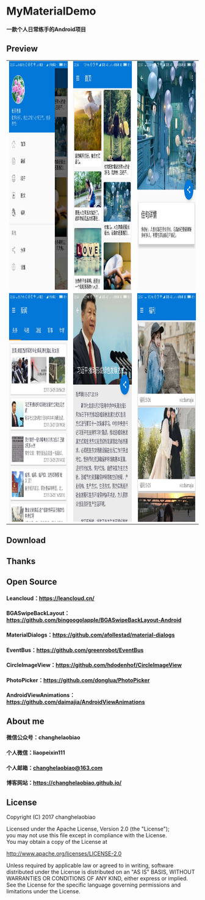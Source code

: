 # MyMaterialDemo
#### 一款个人日常练手的Android项目

## Preview
<table>
    <tr>
        <td><img src="https://github.com/changhelaobiao/MyMaterialDemo/blob/master/screenshot/20170528230000.jpg" width="300" height="600"/></td>
        <td><img src="https://github.com/changhelaobiao/MyMaterialDemo/blob/master/screenshot/20170528225932.jpg" width="300" height="600"/></td>
        <td><img src="https://github.com/changhelaobiao/MyMaterialDemo/blob/master/screenshot/20170528225950.jpg" width="300" height="600"/></td>
    </tr>
    <tr>
        <td><img src="https://github.com/changhelaobiao/MyMaterialDemo/blob/master/screenshot/20170528230024.jpg" width="300" height="600"/></td>
        <td><img src="https://github.com/changhelaobiao/MyMaterialDemo/blob/master/screenshot/20170528230017.jpg" width="300" height="600"/></td>
        <td><img src="https://github.com/changhelaobiao/MyMaterialDemo/blob/master/screenshot/20170528230009.jpg" width="300" height="600"/></td>
    </tr>
</table>

## Download

## Thanks

## Open Source
#### Leancloud：https://leancloud.cn/
#### BGASwipeBackLayout：https://github.com/bingoogolapple/BGASwipeBackLayout-Android
#### MaterialDialogs：https://github.com/afollestad/material-dialogs
#### EventBus：https://github.com/greenrobot/EventBus
#### CircleImageView：https://github.com/hdodenhof/CircleImageView
#### PhotoPicker：https://github.com/donglua/PhotoPicker
#### AndroidViewAnimations：https://github.com/daimajia/AndroidViewAnimations

## About me
#### 微信公众号：changhelaobiao</br>
#### 个人微信：liaopeixin111</br>
#### 个人邮箱：changhelaobiao@163.com</br>
#### 博客网站：https://changhelaobiao.github.io/</br>
## License
Copyright (C) 2017 changhelaobiao</br>

Licensed under the Apache License, Version 2.0 (the "License");</br>
you may not use this file except in compliance with the License.</br>
You may obtain a copy of the License at

http://www.apache.org/licenses/LICENSE-2.0

Unless required by applicable law or agreed to in writing, software
distributed under the License is distributed on an "AS IS" BASIS,
WITHOUT WARRANTIES OR CONDITIONS OF ANY KIND, either express or implied.
See the License for the specific language governing permissions and
limitations under the License.